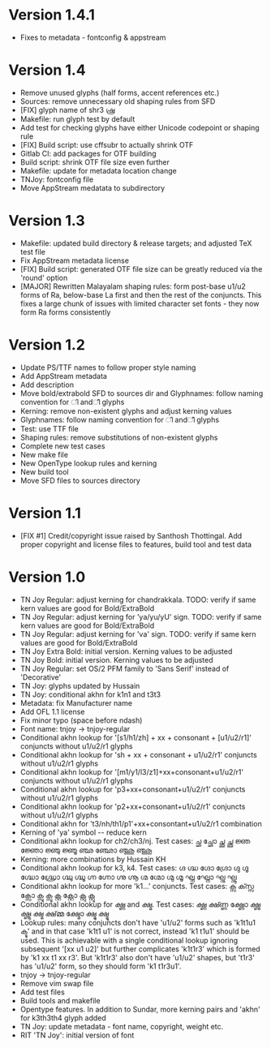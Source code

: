Version 1.4.1
=============

- Fixes to metadata - fontconfig & appstream

Version 1.4
===========

- Remove unused glyphs (half forms, accent references etc.)
- Sources: remove unnecessary old shaping rules from SFD
- [FIX] glyph name of shr3 ഷ്ര
- Makefile: run glyph test by default
- Add test for checking glyphs have either Unicode codepoint or shaping rule
- [FIX] Build script: use cffsubr to actually shrink OTF
- Gitlab CI: add packages for OTF building
- Build script: shrink OTF file size even further
- Makefile: update for metadata location change
- TNJoy: fontconfig file
- Move AppStream medatata to subdirectory

Version 1.3
===========

- Makefile: updated build directory & release targets; and adjusted TeX test file
- Fix AppStream metadata license
- [FIX] Build script: generated OTF file size can be greatly reduced via the 'round' option
- [MAJOR] Rewritten Malayalam shaping rules: form post-base u1/u2 forms of Ra, below-base La first and then the rest of the conjuncts. This fixes a large chunk of issues with limited character set fonts - they now form Ra forms consistently

Version 1.2
===========

- Update PS/TTF names to follow proper style naming
- Add AppStream metadata
- Add description
- Move bold/extrabold SFD to sources dir and Glyphnames: follow naming convention for ി andീ  glyphs
- Kerning: remove non-existent glyphs and adjust kerning values
- Glyphnames: follow naming convention for ി andീ  glyphs
- Test: use TTF file
- Shaping rules: remove substitutions of non-existent glyphs
- Complete new test cases
- New make file
- New OpenType lookup rules and kerning
- New build tool
- Move SFD files to sources directory

Version 1.1
===========

- [FIX #1] Credit/copyright issue raised by Santhosh Thottingal. Add proper copyright and license files to features, build tool and test data

Version 1.0
===========

- TN Joy Regular: adjust kerning for chandrakkala. TODO: verify if same kern values are good for Bold/ExtraBold
- TN Joy Regular: adjust kerning for 'ya/yu/yU' sign. TODO: verify if same kern values are good for Bold/ExtraBold
- TN Joy Regular: adjust kerning for 'va' sign. TODO: verify if same kern values are good for Bold/ExtraBold
- TN Joy Extra Bold: initial version. Kerning values to be adjusted
- TN Joy Bold: initial version. Kerning values to be adjusted
- TN Joy Regular: set OS/2 PFM family to 'Sans Serif' instead of 'Decorative'
- TN Joy: glyphs updated by Hussain
- TN Joy: conditional akhn for k1n1 and t3t3
- Metadata: fix Manufacturer name
- Add OFL 1.1 license
- Fix minor typo (space before ndash)
- Font name: tnjoy -> tnjoy-regular
- Conditional akhn lookup for '[s1/h1/zh] + xx + consonant + [u1/u2/r1]' conjuncts without u1/u2/r1 glyphs
- Conditional akhn lookup for 'sh + xx + consonant + u1/u2/r1' conjuncts without u1/u2/r1 glyphs
- Conditional akhn lookup for '[m1/y1/l3/z1]+xx+consonant+u1/u2/r1' conjuncts without u1/u2/r1 glyphs
- Conditional akhn lookup for 'p3+xx+consonant+u1/u2/r1' conjuncts without u1/u2/r1 glyphs
- Conditional akhn lookup for 'p2+xx+consonant+u1/u2/r1' conjuncts without u1/u2/r1 glyphs
- Conditional akhn for 't3/nh/th1/p1'+xx+consontant+u1/u2/r1 combination
- Kerning of 'ya' symbol -- reduce kern
- Conditional akhn lookup for ch2/ch3/nj. Test cases: ച്ഛ  ച്ഛോ  ച്ഛു  ച്ഛൂ  ജ്ഞ  ജ്ഞോ  ജ്ഞു  ജ്ഞൂ  ഞ്ഛ  ഞ്ഛോ  ഞ്ഛു  ഞ്ഛൂ
- Kerning: more combinations by Hussain KH
- Conditional akhn lookup for k3, k4. Test cases: ഗ്ദ  ഗ്ദ്ധ  ഗ്ദോ  ഗ്ദ്രോ  ഗ്ദു  ഗ്ദൂ  ഗ്ദ്ധോ  ഗ്ദ്ധ്രോ  ഗ്ദ്ധു  ഗ്ദ്ധൂ  ഗ്ന  ഗ്നോ  ഗ്നു  ഗ്നൂ  ഗ്മ  ഗ്മോ  ഗ്മു  ഗ്മൂ  ഘ്ന  ഘ്നോ  ഘ്നു  ഘ്നൂ
- Conditional akhn lookup for more 'k1...' conjuncts. Test cases: ക്സ  ക്സ്സ  ക്സോ  ക്സു  ക്സൂ  ക്റ്റ  ക്റ്റോ  ക്റ്റു  ക്റ്റൂ
- Conditional akhn lookup for ക്ഷ്ണ and ക്ഷ്മ. Test cases: ക്ഷ്ണ  ക്ഷ്ണ്ണ  ക്ഷ്ണോ  ക്ഷ്ണു  ക്ഷ്ണൂ  ക്ഷ്മ  ക്ഷ്മ്മ  ക്ഷ്മോ  ക്ഷ്മു  ക്ഷ്മൂ
- Lookup rules: many conjuncts don't have 'u1/u2' forms such as 'k1t1u1 ക്ടു' and in that case 'k1t1 u1' is not correct, instead 'k1 t1u1' should be used. This is achievable with a single conditional lookup ignoring subsequent '[xx u1 u2]' but further complicates 'k1t1r3' which is formed by 'k1 xx t1 xx r3'. But 'k1t1r3' also don't have 'u1/u2' shapes, but 't1r3' has 'u1/u2' form, so they should form 'k1 t1r3u1'.
- tnjoy -> tnjoy-regular
- Remove vim swap file
- Add test files
- Build tools and makefile
- Opentype features. In addition to Sundar, more kerning pairs and 'akhn' for k3th3th4 glyph added
- TN Joy: update metadata - font name, copyright, weight etc.
- RIT 'TN Joy': initial version of font
